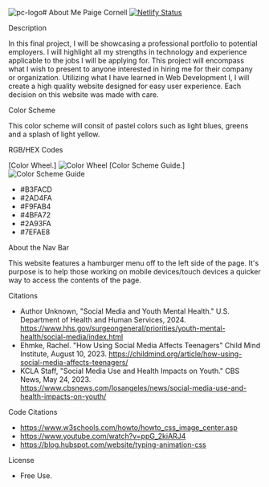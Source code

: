 ![pc-logo](https://github.com/RVCC-IDMX/about-me-paigecornell/assets/159052416/1af59ab1-56ae-4b36-a0c4-8581311e30bd)# About Me
Paige Cornell
[![Netlify Status](https://api.netlify.com/api/v1/badges/426b48b0-7243-462d-95ab-f21eef936fd9/deploy-status)](https://app.netlify.com/sites/about-me-paigecornell/deploys) 

Description

In this final project, I will be showcasing a professional portfolio to potential employers. I will highlight all my strengths in technology and experience applicable to the jobs I will be applying for. This project will encompass what I wish to present to anyone interested in hiring me for their company or organization. Utilizing what I have learned in Web Development I, I will create a high quality website designed for easy user experience. Each decision on this website was made with care.

Color Scheme

This color scheme will consit of pastel colors such as light blues, greens and a splash of light yellow.

RGB/HEX Codes

[Color Wheel.] ![Color Wheel](https://github.com/RVCC-IDMX/about-me-paigecornell/assets/159052416/8eb94027-239c-4ffc-9171-7020fe8d44b9) [Color Scheme Guide.] ![Color Scheme Guide](https://github.com/RVCC-IDMX/about-me-paigecornell/assets/159052416/d1a3f967-155e-4d88-94bf-08598466a7a4)

- #B3FACD
- #2AD4FA
- #F9FAB4
- #4BFA72
- #2A93FA
- #7EFAE8

About the Nav Bar
  
This website features a hamburger menu off to the left side of the page. It's purpose is to help those working on mobile devices/touch devices a quicker way to access the contents of the page.

Citations
- Author Unknown, "Social Media and Youth Mental Health." U.S. Department of Health and Human Services, 2024. https://www.hhs.gov/surgeongeneral/priorities/youth-mental-health/social-media/index.html
- Ehmke, Rachel. "How Using Social Media Affects Teenagers" Child Mind Institute, August 10, 2023. https://childmind.org/article/how-using-social-media-affects-teenagers/
- KCLA Staff, "Social Media Use and Health Impacts on Youth." CBS News, May 24, 2023. https://www.cbsnews.com/losangeles/news/social-media-use-and-health-impacts-on-youth/

Code Citations
- https://www.w3schools.com/howto/howto_css_image_center.asp
- https://www.youtube.com/watch?v=ppG_2kiARJ4
- https://blog.hubspot.com/website/typing-animation-css

License
- Free Use.
